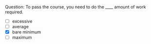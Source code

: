 Question: To pass the course, you need to do the \____ amount of work required.  
- [ ] excessive  
- [ ] average  
- [x] bare minimum  
- [ ] maximum  